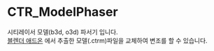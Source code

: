 # CTR_ModelPhaser
시티레이서 모델(b3d, o3d) 파서기 입니다.\
[블렌더 애드온](https://github.com/Adobe12327/CTR_Importer) 에서 추출한 모델(.ctrm)파일을 교체하여 변조를 할 수 있습니다.
